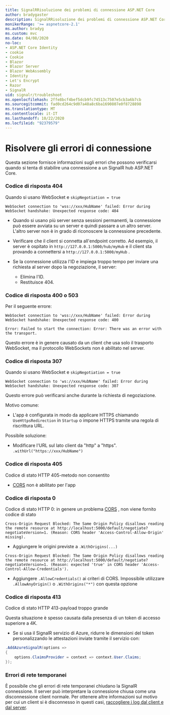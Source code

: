 ```yaml
---
title: SignalRRisoluzione dei problemi di connessione ASP.NET Core
author: bradygaster
description: SignalRRisoluzione dei problemi di connessione ASP.NET Core.
monikerRange: '>= aspnetcore-2.1'
ms.author: bradyg
ms.custom: mvc
ms.date: 04/08/2020
no-loc:
- ASP.NET Core Identity
- cookie
- Cookie
- Blazor
- Blazor Server
- Blazor WebAssembly
- Identity
- Let's Encrypt
- Razor
- SignalR
uid: signalr/troubleshoot
ms.openlocfilehash: 2ffe8bcf4bef5dcb9fc74513c7507e5cb3a6b7cb
ms.sourcegitcommit: fad0cd264c9d07a48a8c6ba1690807e0f8728898
ms.translationtype: MT
ms.contentlocale: it-IT
ms.lasthandoff: 10/22/2020
ms.locfileid: "92379579"
---
```

# <a name="troubleshoot-connection-errors"></a>Risolvere gli errori di connessione

Questa sezione fornisce informazioni sugli errori che possono verificarsi quando si tenta di stabilire una connessione a un SignalR hub ASP.NET Core.

### <a name="response-code-404"></a>Codice di risposta 404

Quando si usano WebSocket e `skipNegotiation = true`
```log
WebSocket connection to 'wss://xxx/HubName' failed: Error during WebSocket handshake: Unexpected response code: 404
```

* Quando si usano più server senza sessioni permanenti, la connessione può essere avviata su un server e quindi passare a un altro server. L'altro server non è in grado di riconoscere la connessione precedente.
* Verificare che il client si connetta all'endpoint corretto. Ad esempio, il server è ospitato in `http://127.0.0.1:5000/hub/myHub` e il client sta provando a connettersi a `http://127.0.0.1:5000/myHub` .
* Se la connessione utilizza l'ID e impiega troppo tempo per inviare una richiesta al server dopo la negoziazione, il server:

  * Elimina l'ID.
  * Restituisce 404.

### <a name="response-code-400-or-503"></a>Codice di risposta 400 o 503

Per il seguente errore:

```log
WebSocket connection to 'wss://xxx/HubName' failed: Error during WebSocket handshake: Unexpected response code: 400

Error: Failed to start the connection: Error: There was an error with the transport.
```

Questo errore è in genere causato da un client che usa solo il trasporto WebSocket, ma il protocollo WebSockets non è abilitato nel server.

### <a name="response-code-307"></a>Codice di risposta 307

Quando si usano WebSocket e `skipNegotiation = true`
```log
WebSocket connection to 'ws://xxx/HubName' failed: Error during WebSocket handshake: Unexpected response code: 307
```

Questo errore può verificarsi anche durante la richiesta di negoziazione.

Motivo comune:
* L'app è configurata in modo da applicare HTTPS chiamando `UseHttpsRedirection` in `Startup` o impone HTTPS tramite una regola di riscrittura URL.

Possibile soluzione:
* Modificare l'URL sul lato client da "http" a "https". `.withUrl("https://xxx/HubName")`

### <a name="response-code-405"></a>Codice di risposta 405

Codice di stato HTTP 405-metodo non consentito

* [CORS](xref:signalr/security#cross-origin-resource-sharing) non è abilitato per l'app

### <a name="response-code-0"></a>Codice di risposta 0

Codice di stato HTTP 0: in genere un problema [CORS](xref:signalr/security#cross-origin-resource-sharing) , non viene fornito codice di stato

```log
Cross-Origin Request Blocked: The Same Origin Policy disallows reading the remote resource at http://localhost:5000/default/negotiate?negotiateVersion=1. (Reason: CORS header 'Access-Control-Allow-Origin' missing).
```

* Aggiungere le origini previste a `.WithOrigins(...)`

```log
Cross-Origin Request Blocked: The Same Origin Policy disallows reading the remote resource at http://localhost:5000/default/negotiate?negotiateVersion=1. (Reason: expected 'true' in CORS header 'Access-Control-Allow-Credentials').
```

* Aggiungere `.AllowCredentials()` ai criteri di CORS. Impossibile utilizzare `.AllowAnyOrigin()` o `.WithOrigins("*")` con questa opzione

### <a name="response-code-413"></a>Codice di risposta 413

Codice di stato HTTP 413-payload troppo grande

Questa situazione è spesso causata dalla presenza di un token di accesso superiore a 4K.

* Se si usa il SignalR servizio di Azure, ridurre le dimensioni del token personalizzando le attestazioni inviate tramite il servizio con:
```csharp
.AddAzureSignalR(options =>
{
    options.ClaimsProvider = context => context.User.Claims;
});
```

### <a name="transient-network-failures"></a>Errori di rete temporanei

È possibile che gli errori di rete temporanei chiudano la SignalR connessione. Il server può interpretare la connessione chiusa come una disconnessione client normale. Per ottenere altre informazioni sul motivo per cui un client si è disconnesso in questi casi, [raccogliere i log dal client e dal server](xref:signalr/diagnostics).